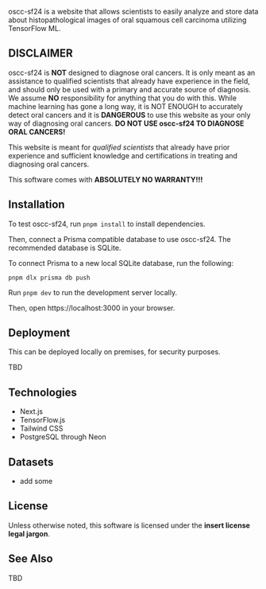 oscc-sf24 is a website that allows scientists to easily analyze and store data about histopathological images of oral squamous cell carcinoma utilizing TensorFlow ML.

## DISCLAIMER
oscc-sf24 is **NOT** designed to diagnose oral cancers. It is only meant as an assistance to qualified scientists that already have experience in the field, and should only be used with a primary and accurate source of diagnosis. We assume **NO** responsibility for anything that you do with this. While machine learning has gone a long way, it is NOT ENOUGH to accurately detect oral cancers and it is **DANGEROUS** to use this website as your only way of diagnosing oral cancers. **DO NOT USE oscc-sf24 TO DIAGNOSE ORAL CANCERS!**

This website is meant for _qualified scientists_ that already have prior experience and sufficient knowledge and certifications in treating and diagnosing oral cancers.

This software comes with **ABSOLUTELY NO WARRANTY!!!**

## Installation
To test oscc-sf24, run ```pnpm install``` to install dependencies.

Then, connect a Prisma compatible database to use oscc-sf24. The recommended database is SQLite. 

To connect Prisma to a new local SQLite database, run the following:
```
pnpm dlx prisma db push
```

Run ```pnpm dev``` to run the development server locally.

Then, open https://localhost:3000 in your browser.

## Deployment
This can be deployed locally on premises, for security purposes.

TBD

## Technologies
* Next.js
* TensorFlow.js
* Tailwind CSS
* PostgreSQL through Neon

## Datasets
* add some

## License
Unless otherwise noted, this software is licensed under the **insert license legal jargon**.

## See Also
TBD
